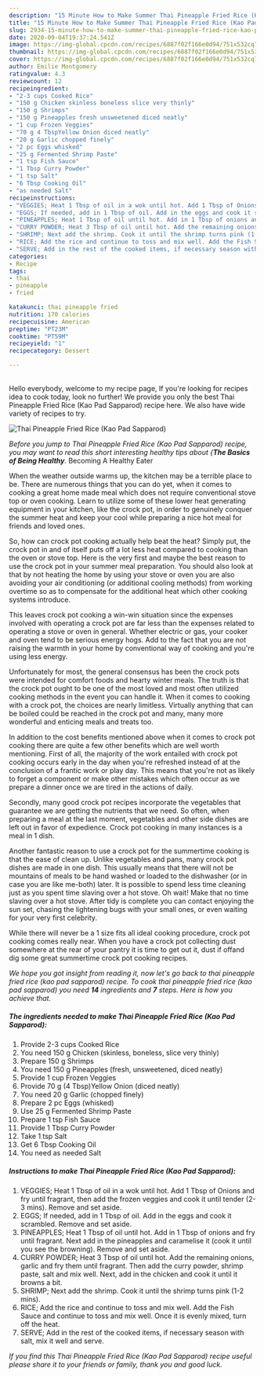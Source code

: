 ```yaml
---
description: "15 Minute How to Make Summer Thai Pineapple Fried Rice (Kao Pad Sapparod)"
title: "15 Minute How to Make Summer Thai Pineapple Fried Rice (Kao Pad Sapparod)"
slug: 2934-15-minute-how-to-make-summer-thai-pineapple-fried-rice-kao-pad-sapparod
date: 2020-09-04T19:37:24.541Z
image: https://img-global.cpcdn.com/recipes/6887f02f166e0d94/751x532cq70/thai-pineapple-fried-rice-kao-pad-sapparod-recipe-main-photo.jpg
thumbnail: https://img-global.cpcdn.com/recipes/6887f02f166e0d94/751x532cq70/thai-pineapple-fried-rice-kao-pad-sapparod-recipe-main-photo.jpg
cover: https://img-global.cpcdn.com/recipes/6887f02f166e0d94/751x532cq70/thai-pineapple-fried-rice-kao-pad-sapparod-recipe-main-photo.jpg
author: Emilie Montgomery
ratingvalue: 4.3
reviewcount: 12
recipeingredient:
- "2-3 cups Cooked Rice"
- "150 g Chicken skinless boneless slice very thinly"
- "150 g Shrimps"
- "150 g Pineapples fresh unsweetened diced neatly"
- "1 cup Frozen Veggies"
- "70 g 4 TbspYellow Onion diced neatly"
- "20 g Garlic chopped finely"
- "2 pc Eggs whisked"
- "25 g Fermented Shrimp Paste"
- "1 tsp Fish Sauce"
- "1 Tbsp Curry Powder"
- "1 tsp Salt"
- "6 Tbsp Cooking Oil"
- "as needed Salt"
recipeinstructions:
- "VEGGIES; Heat 1 Tbsp of oil in a wok until hot. Add 1 Tbsp of Onions and fry until fragrant, then add the frozen veggies and cook it until tender (2-3 mins). Remove and set aside."
- "EGGS; If needed, add in 1 Tbsp of oil. Add in the eggs and cook it scrambled. Remove and set aside."
- "PINEAPPLES; Heat 1 Tbsp of oil until hot. Add in 1 Tbsp of onions and fry until fragrant. Next add in the pineapples and caramelise it (cook it until you see the browning). Remove and set aside."
- "CURRY POWDER; Heat 3 Tbsp of oil until hot. Add the remaining onions, garlic and fry them until fragrant. Then add the curry powder, shrimp paste, salt and mix well. Next, add in the chicken and cook it until it browns a bit."
- "SHRIMP; Next add the shrimp. Cook it until the shrimp turns pink (1-2 mins)."
- "RICE; Add the rice and continue to toss and mix well. Add the Fish Sauce and continue to toss and mix well. Once it is evenly mixed, turn off the heat."
- "SERVE; Add in the rest of the cooked items, if necessary season with salt, mix it well and serve."
categories:
- Recipe
tags:
- thai
- pineapple
- fried

katakunci: thai pineapple fried 
nutrition: 170 calories
recipecuisine: American
preptime: "PT23M"
cooktime: "PT59M"
recipeyield: "1"
recipecategory: Dessert

---
```

<br>
Hello everybody, welcome to my recipe page, If you're looking for recipes idea to cook today, look no further! We provide you only the best Thai Pineapple Fried Rice (Kao Pad Sapparod) recipe here. We also have wide variety of recipes to try.
<br>


![Thai Pineapple Fried Rice (Kao Pad Sapparod)](https://img-global.cpcdn.com/recipes/6887f02f166e0d94/751x532cq70/thai-pineapple-fried-rice-kao-pad-sapparod-recipe-main-photo.jpg)

<i>Before you jump to Thai Pineapple Fried Rice (Kao Pad Sapparod) recipe, you may want to read this short interesting healthy tips about {<strong>The Basics of Being Healthy</strong>.</i>
Becoming A Healthy Eater


When the weather outside warms up, the kitchen may be a terrible place to be. There are numerous things that you can do yet, when it comes to cooking a great home made meal which does not require conventional stove top or oven cooking. Learn to utilize some of these lower heat generating equipment in your kitchen, like the crock pot, in order to genuinely conquer the summer heat and keep your cool while preparing a nice hot meal for friends and loved ones.

So, how can crock pot cooking actually help beat the heat? Simply put, the crock pot in and of itself puts off a lot less heat compared to cooking than the oven or stove top. Here is the very first and maybe the best reason to use the crock pot in your summer meal preparation. You should also look at that by not heating the home by using your stove or oven you are also avoiding your air conditioning (or additional cooling methods) from working overtime so as to compensate for the additional heat which other cooking systems introduce.

This leaves crock pot cooking a win-win situation since the expenses involved with operating a crock pot are far less than the expenses related to operating a stove or oven in general. Whether electric or gas, your cooker and oven tend to be serious energy hogs. Add to the fact that you are not raising the warmth in your home by conventional way of cooking and you're using less energy.

Unfortunately for most, the general consensus has been the crock pots were intended for comfort foods and hearty winter meals.  The truth is that the crock pot ought to be one of the most loved and most often utilized cooking methods in the event you can handle it. When it comes to cooking with a crock pot, the choices are nearly limitless.  Virtually anything that can be boiled could be reached in the crock pot and many, many more wonderful and enticing meals and treats too.



In addition to the cost benefits mentioned above when it comes to crock pot cooking there are quite a few other benefits which are well worth mentioning. First of all, the majority of the work entailed with crock pot cooking occurs early in the day when you're refreshed instead of at the conclusion of a frantic work or play day. This means that you're not as likely to forget a component or make other mistakes which often occur as we prepare a dinner once we are tired in the actions of daily.

Secondly, many good crock pot recipes incorporate the vegetables that guarantee we are getting the nutrients that we need. So often, when preparing a meal at the last moment, vegetables and other side dishes are left out in favor of expedience. Crock pot cooking in many instances is a meal in 1 dish.

Another fantastic reason to use a crock pot for the summertime cooking is that the ease of clean up.  Unlike vegetables and pans, many crock pot dishes are made in one dish. This usually means that there will not be mountains of meals to be hand washed or loaded to the dishwasher (or in case you are like me-both) later. It is possible to spend less time cleaning just as you spent time slaving over a hot stove. Oh wait! Make that no time slaving over a hot stove. After tidy is complete you can contact enjoying the sun set, chasing the lightening bugs with your small ones, or even waiting for your very first celebrity.

While there will never be a 1 size fits all ideal cooking procedure, crock pot cooking comes really near. When you have a crock pot collecting dust somewhere at the rear of your pantry it is time to get out it, dust if offand dig some great summertime crock pot cooking recipes.


<i>We hope you got insight from reading it, now let's go back to thai pineapple fried rice (kao pad sapparod) recipe. To cook thai pineapple fried rice (kao pad sapparod) you need <strong>14</strong> ingredients and <strong>7</strong> steps. Here is how you achieve that.
</i>

##### The ingredients needed to make Thai Pineapple Fried Rice (Kao Pad Sapparod):

1. Provide 2-3 cups Cooked Rice
1. You need 150 g Chicken (skinless, boneless, slice very thinly)
1. Prepare 150 g Shrimps
1. You need 150 g Pineapples (fresh, unsweetened, diced neatly)
1. Provide 1 cup Frozen Veggies
1. Provide 70 g (4 Tbsp)Yellow Onion (diced neatly)
1. You need 20 g Garlic (chopped finely)
1. Prepare 2 pc Eggs (whisked)
1. Use 25 g Fermented Shrimp Paste
1. Prepare 1 tsp Fish Sauce
1. Provide 1 Tbsp Curry Powder
1. Take 1 tsp Salt
1. Get 6 Tbsp Cooking Oil
1. You need as needed Salt


##### Instructions to make Thai Pineapple Fried Rice (Kao Pad Sapparod):

1. VEGGIES; Heat 1 Tbsp of oil in a wok until hot. Add 1 Tbsp of Onions and fry until fragrant, then add the frozen veggies and cook it until tender (2-3 mins). Remove and set aside.
1. EGGS; If needed, add in 1 Tbsp of oil. Add in the eggs and cook it scrambled. Remove and set aside.
1. PINEAPPLES; Heat 1 Tbsp of oil until hot. Add in 1 Tbsp of onions and fry until fragrant. Next add in the pineapples and caramelise it (cook it until you see the browning). Remove and set aside.
1. CURRY POWDER; Heat 3 Tbsp of oil until hot. Add the remaining onions, garlic and fry them until fragrant. Then add the curry powder, shrimp paste, salt and mix well. Next, add in the chicken and cook it until it browns a bit.
1. SHRIMP; Next add the shrimp. Cook it until the shrimp turns pink (1-2 mins).
1. RICE; Add the rice and continue to toss and mix well. Add the Fish Sauce and continue to toss and mix well. Once it is evenly mixed, turn off the heat.
1. SERVE; Add in the rest of the cooked items, if necessary season with salt, mix it well and serve.




<i>If you find this Thai Pineapple Fried Rice (Kao Pad Sapparod) recipe useful please share it to your friends or family, thank you and good luck.</i>
